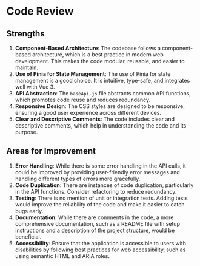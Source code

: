 # Code Review

## Strengths

1. **Component-Based Architecture**: The codebase follows a component-based architecture, which is a best practice in modern web development. This makes the code modular, reusable, and easier to maintain.
2. **Use of Pinia for State Management**: The use of Pinia for state management is a good choice. It is intuitive, type-safe, and integrates well with Vue 3.
3. **API Abstraction**: The `baseApi.js` file abstracts common API functions, which promotes code reuse and reduces redundancy.
4. **Responsive Design**: The CSS styles are designed to be responsive, ensuring a good user experience across different devices.
5. **Clear and Descriptive Comments**: The code includes clear and descriptive comments, which help in understanding the code and its purpose.

## Areas for Improvement

1. **Error Handling**: While there is some error handling in the API calls, it could be improved by providing user-friendly error messages and handling different types of errors more gracefully.
2. **Code Duplication**: There are instances of code duplication, particularly in the API functions. Consider refactoring to reduce redundancy.
3. **Testing**: There is no mention of unit or integration tests. Adding tests would improve the reliability of the code and make it easier to catch bugs early.
4. **Documentation**: While there are comments in the code, a more comprehensive documentation, such as a README file with setup instructions and a description of the project structure, would be beneficial.
5. **Accessibility**: Ensure that the application is accessible to users with disabilities by following best practices for web accessibility, such as using semantic HTML and ARIA roles.
